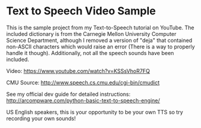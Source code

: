 # Text to Speech Video Sample

This is the sample project from my Text-to-Speech tutorial on YouTube. The included dictionary is from the Carnegie Mellon University Computer Science Department, although I removed a version of "deja" that contained non-ASCII characters which would raise an error (There is a way to properly handle it though). Additionally, not all the speech sounds have been included.

Video: https://www.youtube.com/watch?v=KSSsVhoR7FQ

CMU Source: http://www.speech.cs.cmu.edu/cgi-bin/cmudict

See my official dev guide for detailed instructions: http://arcompware.com/python-basic-text-to-speech-engine/

US English speakers, this is your opportunity to be your own TTS so try recording your own sounds!
